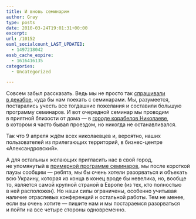 ```yaml
---
title: И вновь семинарим
author: Gray
type: posts
date: 2010-03-24T19:01:31+00:00
excerpt:
url: /10152
esml_socialcount_LAST_UPDATED:
  - 1497218042
essb_cache_expire:
  - 1616416135
categories:
  - Uncategorized

---
```








Совсем забыл рассказать. Ведь мы&nbsp;не&nbsp;просто так <a href="http://www.searchengines.ru/blog/archives/009971.html" target="_blank">спрашивали в&nbsp;декабре</a>, куда&nbsp;бы нам поехать с&nbsp;семинарами. Мы, разумеется, постарались учесть все тогдашние пожелания и&nbsp;составили большую программу семинаров. И&nbsp;вот очередной семинар мы&nbsp;проводим в&nbsp;приятной близости от&nbsp;дома&nbsp;&mdash; в&nbsp;<a href="http://advertising.yandex.ru/seminar/nikolaev_apr2010.xml" target="_blank">городе корабелов Николаеве</a>, в&nbsp;котором я&nbsp;часто бывал проездом, но&nbsp;никогда не&nbsp;останавливался.

Так что 9 апреля ждём всех николаевцев и, вероятно, наших пользователей из&nbsp;прилегающих территорий, в&nbsp;<nobr>бизнес-центре</nobr> &laquo;Александровский&raquo;.

А&nbsp;для остальных желающих пригласить нас в&nbsp;свой город, не&nbsp;упомянутый в&nbsp;<a href="http://advertising.yandex.ru/seminar/" target="_blank">примерной программе семинаров</a>, мы&nbsp;после короткой паузы сообщим&nbsp;&mdash; ребята, мы&nbsp;бы очень хотели разорваться и&nbsp;объехать всю Украину, которая из&nbsp;конца в&nbsp;конец вроде&nbsp;бы невелика, но, вообще то, является самой крупной страной в&nbsp;Европе (из&nbsp;тех, кто полностью в&nbsp;ней расположен). Но&nbsp;наши силы ограничены, особенно учитывая наличие отраслевых конференций и&nbsp;остальной работы. Тем не&nbsp;менее, если вы&nbsp;очень хотите&nbsp;&mdash; пишите нам и&nbsp;мы&nbsp;постараемся разорваться и&nbsp;пойти на&nbsp;все четыре стороны одновременно.